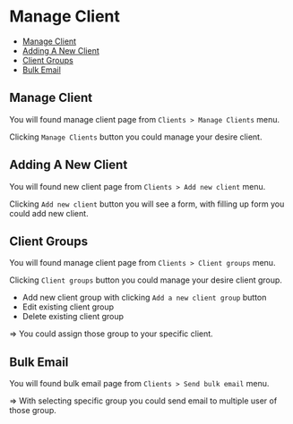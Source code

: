 # Manage Client

- [Manage Client](#ManageClient)
- [Adding A New Client](#AddingANewClient)
- [Client Groups](#ClientGroups)
- [Bulk Email](#BulkEmail)

## Manage Client

You will found manage client page from `Clients > Manage Clients` menu.

Clicking `Manage Clients` button you could manage your desire client.

## Adding A New Client

You will found new client page from `Clients > Add new client` menu.

Clicking `Add new client` button you will see a form, with filling up form you could add new client.

## Client Groups

You will found manage client page from `Clients > Client groups` menu.

Clicking `Client groups` button you could manage your desire client group.

- Add new client group with clicking `Add a new client group` button
- Edit existing client group
- Delete existing client group

=> You could assign those group to your specific client.

## Bulk Email

You will found bulk email page from `Clients > Send bulk email` menu.

=> With selecting specific group you could send email to multiple user of those group.